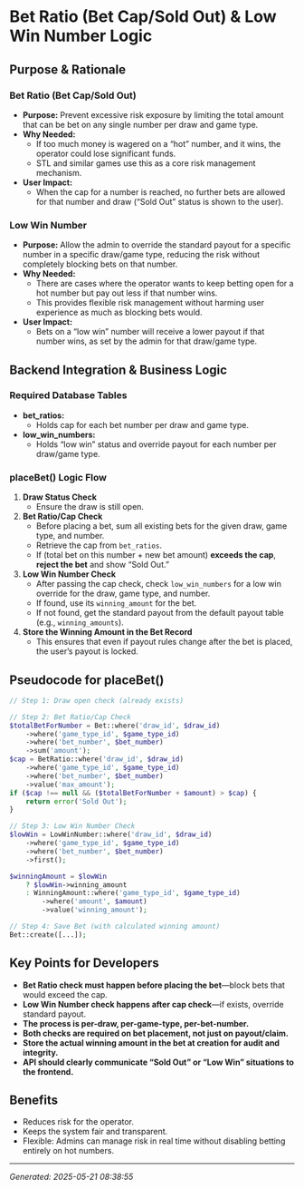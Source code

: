 
# Bet Ratio (Bet Cap/Sold Out) & Low Win Number Logic

## Purpose & Rationale

### Bet Ratio (Bet Cap/Sold Out)
- **Purpose:** Prevent excessive risk exposure by limiting the total amount that can be bet on any single number per draw and game type.
- **Why Needed:**
    - If too much money is wagered on a “hot” number, and it wins, the operator could lose significant funds.
    - STL and similar games use this as a core risk management mechanism.
- **User Impact:**
    - When the cap for a number is reached, no further bets are allowed for that number and draw (“Sold Out” status is shown to the user).

### Low Win Number
- **Purpose:** Allow the admin to override the standard payout for a specific number in a specific draw/game type, reducing the risk without completely blocking bets on that number.
- **Why Needed:**
    - There are cases where the operator wants to keep betting open for a hot number but pay out less if that number wins.
    - This provides flexible risk management without harming user experience as much as blocking bets would.
- **User Impact:**
    - Bets on a “low win” number will receive a lower payout if that number wins, as set by the admin for that draw/game type.

## Backend Integration & Business Logic

### Required Database Tables
- **bet_ratios:**
    - Holds cap for each bet number per draw and game type.
- **low_win_numbers:**
    - Holds “low win” status and override payout for each number per draw/game type.

### placeBet() Logic Flow

1. **Draw Status Check**
    - Ensure the draw is still open.
2. **Bet Ratio/Cap Check**
    - Before placing a bet, sum all existing bets for the given draw, game type, and number.
    - Retrieve the cap from `bet_ratios`.
    - If (total bet on this number + new bet amount) **exceeds the cap**, **reject the bet** and show “Sold Out.”
3. **Low Win Number Check**
    - After passing the cap check, check `low_win_numbers` for a low win override for the draw, game type, and number.
    - If found, use its `winning_amount` for the bet.
    - If not found, get the standard payout from the default payout table (e.g., `winning_amounts`).
4. **Store the Winning Amount in the Bet Record**
    - This ensures that even if payout rules change after the bet is placed, the user’s payout is locked.

## Pseudocode for placeBet()

```php
// Step 1: Draw open check (already exists)

// Step 2: Bet Ratio/Cap Check
$totalBetForNumber = Bet::where('draw_id', $draw_id)
    ->where('game_type_id', $game_type_id)
    ->where('bet_number', $bet_number)
    ->sum('amount');
$cap = BetRatio::where('draw_id', $draw_id)
    ->where('game_type_id', $game_type_id)
    ->where('bet_number', $bet_number)
    ->value('max_amount');
if ($cap !== null && ($totalBetForNumber + $amount) > $cap) {
    return error('Sold Out');
}

// Step 3: Low Win Number Check
$lowWin = LowWinNumber::where('draw_id', $draw_id)
    ->where('game_type_id', $game_type_id)
    ->where('bet_number', $bet_number)
    ->first();

$winningAmount = $lowWin
    ? $lowWin->winning_amount
    : WinningAmount::where('game_type_id', $game_type_id)
        ->where('amount', $amount)
        ->value('winning_amount');

// Step 4: Save Bet (with calculated winning amount)
Bet::create([...]);
```

## Key Points for Developers

- **Bet Ratio check must happen before placing the bet**—block bets that would exceed the cap.
- **Low Win Number check happens after cap check**—if exists, override standard payout.
- **The process is per-draw, per-game-type, per-bet-number.**
- **Both checks are required on bet placement, not just on payout/claim.**
- **Store the actual winning amount in the bet at creation for audit and integrity.**
- **API should clearly communicate “Sold Out” or “Low Win” situations to the frontend.**

## Benefits
- Reduces risk for the operator.
- Keeps the system fair and transparent.
- Flexible: Admins can manage risk in real time without disabling betting entirely on hot numbers.

---

*Generated: 2025-05-21 08:38:55*
